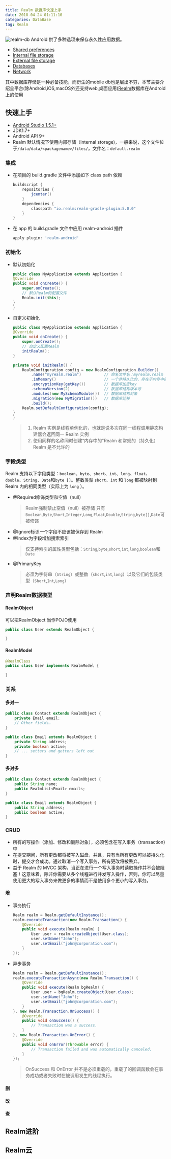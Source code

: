 ```yaml
---
title: Realm 数据库快速上手
date: 2018-04-24 01:11:10
categories: DataBase
tag: Realm
---
```


![realm-db](https://res.cloudinary.com/incoder/image/upload/v1525517554/blog/gitpages-realm-mobile-db.png)
Android 供了多种选项来保存永久性应用数据。
* [Shared preferences](https://developer.android.google.cn/guide/topics/data/data-storage.html?hl=zh-cn#pref)
* [Internal file storage](https://developer.android.google.cn/guide/topics/data/data-storage.html?hl=zh-cn#filesInternal)
* [External file storage](https://developer.android.google.cn/guide/topics/data/data-storage.html?hl=zh-cn#filesExternal)
* [Databases](https://developer.android.google.cn/guide/topics/data/data-storage.html?hl=zh-cn#db)
* [Network](https://developer.android.google.cn/guide/topics/data/data-storage.html?hl=zh-cn#netw)

其中数据库存储是一种必备技能，而衍生的mobile db也是层出不穷，本节主要介绍全平台(除Android,iOS,macOS外还支持web,桌面应用)[Realm](https://realm.io)数据库在Android上的使用

## 快速上手

* [Android Studio 1.5.1+](https://developer.android.google.cn/studio/index.html?hl=zh-cn)
* JDK1.7+
* Android API 9+
* Realm 默认情况下使用内部存储（internal storage)，一般来说，这个文件位于`/data/data/<packagename>/files/`，文件名：`default.realm`

### 集成

* 在项目的 build.gradle 文件中添加如下 class path 依赖
    ```groovy
    buildscript {
        repositories {
            jcenter()
        }
        dependencies {
            classpath "io.realm:realm-gradle-plugin:5.0.0"
        }
    }
    ```
* 在 app 的 build.gradle 文件中应用 realm-android 插件
    ```groovy
    apply plugin: 'realm-android'
    ```

### 初始化
* 默认初始化
    ```java
    public class MyApplication extends Application {
    @Override
    public void onCreate() {
        super.onCreate();
        // 默认Realm的配置文件
        Realm.init(this);
    }
    }
    ```
* 自定义初始化
    ```java
    public class MyApplication extends Application {
    @Override
    public void onCreate() {
        super.onCreate();
        // 自定义配置Realm
        initRealm();
    }

    private void initRealm() {
        RealmConfiguration config = new RealmConfiguration.Builder()
            .name("myrealm.realm")          // 命名文件名：myrealm.realm
            .inMemory()                     // 一个非持久化的、存在于内存中的 Realm 实例
            .encryptionKey(getKey())        // 数据库加密key
            .schemaVersion(2)               // 数据库结构版本号
            .modules(new MySchemaModule())  // 数据库结构对象
            .migration(new MyMigration())   // 数据库迁移
            .build();
        Realm.setDefaultConfiguration(config);
    }
    }
    ```
    >1. Realm 实例是线程单例化的，也就是说多次在同一线程调用静态构建器会返回同一 Realm 实例
    >2. 使用同样的名称同时创建“内存中的”Realm 和常规的（持久化）Realm 是不允许的

### 字段类型
Realm 支持以下字段类型：`boolean`、`byte`、`short`、`int`、`long`、`float`、`double`、`String`、`Date`和`byte []`。整数类型 `short`、`int` 和 `long` 都被映射到 Realm 内的相同类型（实际上为 `long` ）。

* @Required修饰类型和空值（null）
    >Realm强制禁止空值（null）被存储
    只有`Boolean`,`Byte`,`Short`,`Integer`,`Long`,`Float`,`Double`,`String`,`byte[]`,`Date`可被修饰
* @Ignore标识一个字段不应该被保存到 Realm
* @Index为字段增加搜索索引
    > 仅支持索引的属性类型包括：`String`,`byte`,`short`,`int`,`long`,`boolean`和`Date`
* @PrimaryKey
    > 必须为字符串（`String`）或整数（`short`,`int`,`long`）以及它们的包装类型（`Short`,`Int`,`Long`）

### 声明Realm数据模型

#### RealmObject
可以把RealmObject 当作POJO使用

```java
public class User extends RealmObject {

}
```

#### RealmModel
```java
@RealmClass
public class User implements RealmModel {

}
```

### 关系

#### 多对一
```java
public class Contact extends RealmObject {
    private Email email;
    // Other fields…
}

public class Email extends RealmObject {
    private String address;
    private boolean active;
    // ... setters and getters left out
}
```

#### 多对多

```java
public class Contact extends RealmObject {
    public String name;
    public RealmList<Email> emails;
}

public class Email extends RealmObject {
    public String address;
    public boolean active;
}
```

### CRUD
* 所有的写操作（添加、修改和删除对象），必须包含在写入事务（transaction）中  
* 在提交期间，所有更改都将被写入磁盘，并且，只有当所有更改可以被持久化时，提交才会成功。通过取消一个写入事务，所有更改将被丢弃。
* 益于 Realm 的 MVCC 架构，当正在进行一个写入事务时读取操作并不会被阻塞！这意味着，除非你需要从多个线程进行并发写入操作，否则，你可以尽量使用更大的写入事务来做更多的事情而不是使用多个更小的写入事务。

#### 增

* 事务执行
    ```java
    Realm realm = Realm.getDefaultInstance();
    realm.executeTransaction(new Realm.Transaction() {
        @Override
        public void execute(Realm realm) {
            User user = realm.createObject(User.class);
            user.setName("John");
            user.setEmail("john@corporation.com");
        }
    });
    ```
* 异步事务
    ```java
    Realm realm = Realm.getDefaultInstance();
    realm.executeTransactionAsync(new Realm.Transaction() {
        @Override
        public void execute(Realm bgRealm) {
            User user = bgRealm.createObject(User.class);
            user.setName("John");
            user.setEmail("john@corporation.com");
        }
    }, new Realm.Transaction.OnSuccess() {
        @Override
        public void onSuccess() {
            // Transaction was a success.
        }
    }, new Realm.Transaction.OnError() {
        @Override
        public void onError(Throwable error) {
            // Transaction failed and was automatically canceled.
        }
    });
    ```

    >OnSuccess 和 OnError 并不是必须重载的，重载了的回调函数会在事务成功或者失败时在被调用发生的线程执行。
#### 删

#### 改

#### 查

## Realm进阶

## Realm云
